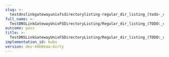 ```yaml
---
slug: >-
  testdnslinkgatewayunixfsdirectorylisting-regular_dir_listing_(todo-_cleanup_kubo-specifics)_(direct_http)
full_name: >-
  TestDNSLinkGatewayUnixFSDirectoryListing/Regular_dir_listing_(TODO:_cleanup_Kubo-specifics)_(direct_HTTP)
outcome: pass
title: >-
  TestDNSLinkGatewayUnixFSDirectoryListing/Regular_dir_listing_(TODO:_cleanup_Kubo-specifics)_(direct_HTTP)
implementation_id: kubo
version: dev-44b0eaa-dirty
---
```


